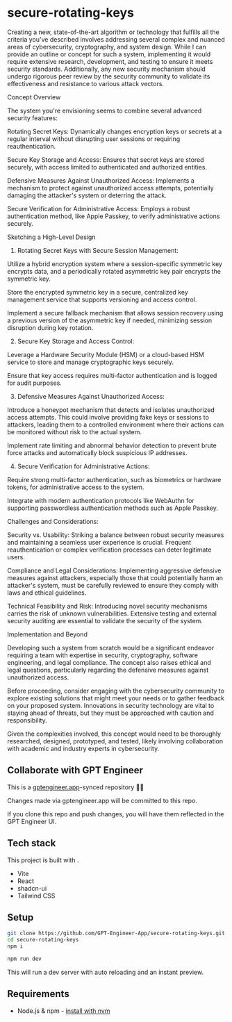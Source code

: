 # secure-rotating-keys





Creating a new, state-of-the-art algorithm or technology that fulfills all the criteria you've described involves addressing several complex and nuanced areas of cybersecurity, cryptography, and system design. While I can provide an outline or concept for such a system, implementing it would require extensive research, development, and testing to ensure it meets security standards. Additionally, any new security mechanism should undergo rigorous peer review by the security community to validate its effectiveness and resistance to various attack vectors.








Concept Overview




The system you're envisioning seems to combine several advanced security features:
















Rotating Secret Keys: Dynamically changes encryption keys or secrets at a regular interval without disrupting user sessions or requiring reauthentication.
















Secure Key Storage and Access: Ensures that secret keys are stored securely, with access limited to authenticated and authorized entities.
















Defensive Measures Against Unauthorized Access: Implements a mechanism to protect against unauthorized access attempts, potentially damaging the attacker's system or deterring the attack.
















Secure Verification for Administrative Access: Employs a robust authentication method, like Apple Passkey, to verify administrative actions securely.
















Sketching a High-Level Design




1. Rotating Secret Keys with Secure Session Management:












Utilize a hybrid encryption system where a session-specific symmetric key encrypts data, and a periodically rotated asymmetric key pair encrypts the symmetric key.




Store the encrypted symmetric key in a secure, centralized key management service that supports versioning and access control.




Implement a secure fallback mechanism that allows session recovery using a previous version of the asymmetric key if needed, minimizing session disruption during key rotation.








2. Secure Key Storage and Access Control:












Leverage a Hardware Security Module (HSM) or a cloud-based HSM service to store and manage cryptographic keys securely.




Ensure that key access requires multi-factor authentication and is logged for audit purposes.








3. Defensive Measures Against Unauthorized Access:












Introduce a honeypot mechanism that detects and isolates unauthorized access attempts. This could involve providing fake keys or sessions to attackers, leading them to a controlled environment where their actions can be monitored without risk to the actual system.




Implement rate limiting and abnormal behavior detection to prevent brute force attacks and automatically block suspicious IP addresses.








4. Secure Verification for Administrative Actions:












Require strong multi-factor authentication, such as biometrics or hardware tokens, for administrative access to the system.




Integrate with modern authentication protocols like WebAuthn for supporting passwordless authentication methods such as Apple Passkey.








Challenges and Considerations:












Security vs. Usability: Striking a balance between robust security measures and maintaining a seamless user experience is crucial. Frequent reauthentication or complex verification processes can deter legitimate users.




Compliance and Legal Considerations: Implementing aggressive defensive measures against attackers, especially those that could potentially harm an attacker's system, must be carefully reviewed to ensure they comply with laws and ethical guidelines.




Technical Feasibility and Risk: Introducing novel security mechanisms carries the risk of unknown vulnerabilities. Extensive testing and external security auditing are essential to validate the security of the system.








Implementation and Beyond




Developing such a system from scratch would be a significant endeavor requiring a team with expertise in security, cryptography, software engineering, and legal compliance. The concept also raises ethical and legal questions, particularly regarding the defensive measures against unauthorized access.








Before proceeding, consider engaging with the cybersecurity community to explore existing solutions that might meet your needs or to gather feedback on your proposed system. Innovations in security technology are vital to staying ahead of threats, but they must be approached with caution and responsibility.








Given the complexities involved, this concept would need to be thoroughly researched, designed, prototyped, and tested, likely involving collaboration with academic and industry experts in cybersecurity.

## Collaborate with GPT Engineer

This is a [gptengineer.app](https://gptengineer.app)-synced repository 🌟🤖

Changes made via gptengineer.app will be committed to this repo.

If you clone this repo and push changes, you will have them reflected in the GPT Engineer UI.

## Tech stack

This project is built with .

- Vite
- React
- shadcn-ui
- Tailwind CSS

## Setup

```sh
git clone https://github.com/GPT-Engineer-App/secure-rotating-keys.git
cd secure-rotating-keys
npm i
```

```sh
npm run dev
```

This will run a dev server with auto reloading and an instant preview.

## Requirements

- Node.js & npm - [install with nvm](https://github.com/nvm-sh/nvm#installing-and-updating)
